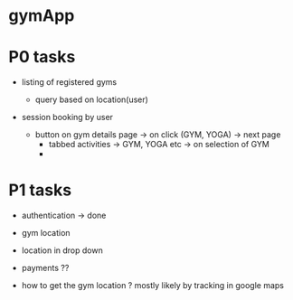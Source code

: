 # gymApp

# P0 tasks
- listing of registered gyms
  - query based on location(user) 

- session booking by user
  - button on gym details page -> on click (GYM, YOGA) ->  next page
    - tabbed activities -> GYM, YOGA etc -> on selection of GYM
    - 


# P1 tasks
- authentication -> done
- gym location
- location in drop down
- payments ??

- how to get the gym location ? mostly likely by tracking in google maps


